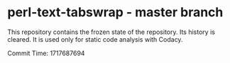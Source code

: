 # perl-text-tabswrap - master branch

This repository contains the frozen state of the repository.
Its history is cleared. It is used only for static code
analysis with Codacy.

Commit Time: 1717687694